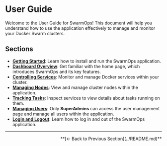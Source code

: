 # User Guide

Welcome to the User Guide for SwarmOps! This document will help you understand how to use the application effectively to manage and monitor your Docker Swarm clusters.

## Sections
- **[Getting Started](getting-started.md)**: Learn how to install and run the SwarmOps application.
- **[Dashboard Overview](user/home.md)**: Get familiar with the home page, which introduces SwarmOps and its key features.
- **[Controlling Services](user/services.md)**: Monitor and manage Docker services within your cluster.
- **[Managing Nodes](user/nodes.md)**: View and manage cluster nodes within the application.
- **[Tracking Tasks](user/service-inspect.md)**: Inspect services to view details about tasks running on them.
- **[Managing Users](user/users.md)**: Only **SuperAdmins** can access the user management page and manage all users within the application.
- **[Login and Logout](user/login-logout.md)**: Learn how to log in and out of the SwarmOps application.

---

<div align="right">
**[← Back to Previous Section](../README.md)**
</div>